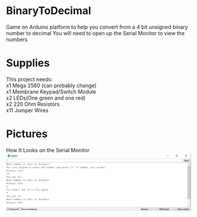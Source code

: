 # BinaryToDecimal
Game on Arduino platform to help you convert from a 4 bit unsigned binary number to decimal
You will need to open up the Serial Monitor to view the numbers
# Supplies
This project needs:   
x1 Mega 2560 (can probably change)  
x1 Membrane Keypad/Switch Module  
x2 LEDs(One green and one red)  
x2 220 Ohm Resistors  
x11 Jumper Wires  
# Pictures
How It Looks on the Serial Monitor
![SerialMonitor-Screenshot](SerialMonitorPreview.jpg)
